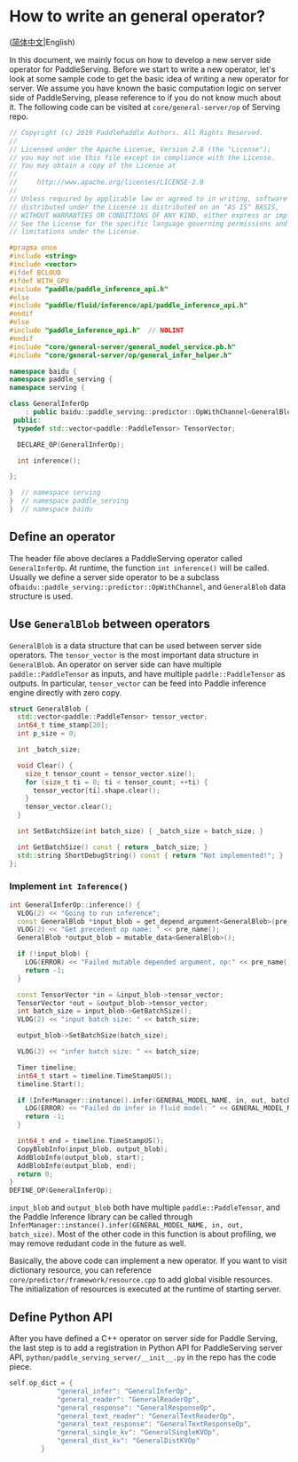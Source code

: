 # How to write an general operator?

([简体中文](./OP_CN.md)|English)

In this document, we mainly focus on how to develop a new server side operator for PaddleServing. Before we start to write a new operator, let's look at some sample code to get the basic idea of writing a new operator for server. We assume you have known the basic computation logic on server side of PaddleServing, please reference to []() if you do not know much about it. The following code can be visited at `core/general-server/op` of Serving repo.

``` c++
// Copyright (c) 2019 PaddlePaddle Authors. All Rights Reserved.
//
// Licensed under the Apache License, Version 2.0 (the "License");
// you may not use this file except in compliance with the License.
// You may obtain a copy of the License at
//
//     http://www.apache.org/licenses/LICENSE-2.0
//
// Unless required by applicable law or agreed to in writing, software
// distributed under the License is distributed on an "AS IS" BASIS,
// WITHOUT WARRANTIES OR CONDITIONS OF ANY KIND, either express or implied.
// See the License for the specific language governing permissions and
// limitations under the License.

#pragma once
#include <string>
#include <vector>
#ifdef BCLOUD
#ifdef WITH_GPU
#include "paddle/paddle_inference_api.h"
#else
#include "paddle/fluid/inference/api/paddle_inference_api.h"
#endif
#else
#include "paddle_inference_api.h"  // NOLINT
#endif
#include "core/general-server/general_model_service.pb.h"
#include "core/general-server/op/general_infer_helper.h"

namespace baidu {
namespace paddle_serving {
namespace serving {

class GeneralInferOp
    : public baidu::paddle_serving::predictor::OpWithChannel<GeneralBlob> {
 public:
  typedef std::vector<paddle::PaddleTensor> TensorVector;

  DECLARE_OP(GeneralInferOp);

  int inference();

};

}  // namespace serving
}  // namespace paddle_serving
}  // namespace baidu
```

## Define an operator

The header file above declares a PaddleServing operator called `GeneralInferOp`. At runtime, the function `int inference()` will be called. Usually we define a server side operator to be a subclass of`baidu::paddle_serving::predictor::OpWithChannel`, and `GeneralBlob` data structure is used. 

## Use `GeneralBlob`  between operators

`GeneralBlob` is a data structure that can be used between server side operators. The `tensor_vector` is the most important data structure in `GeneralBlob`. An operator on server side can have multiple `paddle::PaddleTensor` as inputs, and have multiple `paddle::PaddleTensor` as outputs. In particular, `tensor_vector` can be feed into Paddle inference engine directly with zero copy.

``` c++
struct GeneralBlob {
  std::vector<paddle::PaddleTensor> tensor_vector;
  int64_t time_stamp[20];
  int p_size = 0;

  int _batch_size;

  void Clear() {
    size_t tensor_count = tensor_vector.size();
    for (size_t ti = 0; ti < tensor_count; ++ti) {
      tensor_vector[ti].shape.clear();
    }
    tensor_vector.clear();
  }

  int SetBatchSize(int batch_size) { _batch_size = batch_size; }

  int GetBatchSize() const { return _batch_size; }
  std::string ShortDebugString() const { return "Not implemented!"; }
};
```

### Implement `int Inference()`

``` c++
int GeneralInferOp::inference() {
  VLOG(2) << "Going to run inference";
  const GeneralBlob *input_blob = get_depend_argument<GeneralBlob>(pre_name());
  VLOG(2) << "Get precedent op name: " << pre_name();
  GeneralBlob *output_blob = mutable_data<GeneralBlob>();

  if (!input_blob) {
    LOG(ERROR) << "Failed mutable depended argument, op:" << pre_name();
    return -1;
  }

  const TensorVector *in = &input_blob->tensor_vector;
  TensorVector *out = &output_blob->tensor_vector;
  int batch_size = input_blob->GetBatchSize();
  VLOG(2) << "input batch size: " << batch_size;

  output_blob->SetBatchSize(batch_size);

  VLOG(2) << "infer batch size: " << batch_size;

  Timer timeline;
  int64_t start = timeline.TimeStampUS();
  timeline.Start();

  if (InferManager::instance().infer(GENERAL_MODEL_NAME, in, out, batch_size)) {
    LOG(ERROR) << "Failed do infer in fluid model: " << GENERAL_MODEL_NAME;
    return -1;
  }

  int64_t end = timeline.TimeStampUS();
  CopyBlobInfo(input_blob, output_blob);
  AddBlobInfo(output_blob, start);
  AddBlobInfo(output_blob, end);
  return 0;
}
DEFINE_OP(GeneralInferOp);
```

`input_blob` and `output_blob` both have multiple `paddle::PaddleTensor`, and the Paddle Inference library can be called through `InferManager::instance().infer(GENERAL_MODEL_NAME, in, out, batch_size)`. Most of the other code in this function is about profiling, we may remove redudant code in the future as well.

Basically, the above code can implement a new operator. If you want to visit dictionary resource, you can reference `core/predictor/framework/resource.cpp` to add global visible resources. The initialization of resources is executed at the runtime of starting server.

## Define Python API

After you have defined a C++ operator on server side for Paddle Serving, the last step is to add a registration in Python API for PaddleServing server API, `python/paddle_serving_server/__init__.py` in the repo has the code piece.

``` c++
self.op_dict = {
            "general_infer": "GeneralInferOp",
            "general_reader": "GeneralReaderOp",
            "general_response": "GeneralResponseOp",
            "general_text_reader": "GeneralTextReaderOp",
            "general_text_response": "GeneralTextResponseOp",
            "general_single_kv": "GeneralSingleKVOp",
            "general_dist_kv": "GeneralDistKVOp"
        }
```
